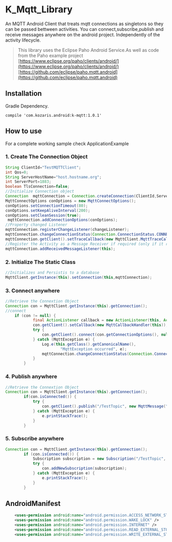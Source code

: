 # K_Mqtt_Library
An MQTT Android Client that treats mqtt connections  as singletons so they can be passed bettween activities. You can connect,subscribe,publish and receive messages anywhere on the android project. Independently of the activity lifecycle.


>This library uses the Eclipse Paho Android Service.As well as code from the Paho example project  
>[https://www.eclipse.org/paho/clients/android/](https://www.eclipse.org/paho/clients/android/)  
>[https://github.com/eclipse/paho.mqtt.android](https://github.com/eclipse/paho.mqtt.android)


## Installation
Gradle Dependency.
```
compile 'com.kozaris.android:k-mqtt:1.0.1'
```


## How to use  
For a complete working sample check ApplicationExample
### 1. Create The Connection Object
```java
String ClientId="TestMQTTClient";
int Qos=0;
String ServerHostName="host.hostname.org";
int ServerPort=1883;
boolean TlsConnection=false;
//Initialize Connection object
Connection  mqttConnection = Connection.createConnection(ClientId,ServerHostName, ServerPort, this,TlsConnection);
MqttConnectOptions conOptions = new MqttConnectOptions();
conOptions.setConnectionTimeout(80);
conOptions.setKeepAliveInterval(200);
conOptions.setCleanSession(true);
 mqttConnection.addConnectionOptions(conOptions);
//Property changed Listener
mqttConnection.registerChangeListener(changeListener);
mqttConnection.changeConnectionStatus(Connection.ConnectionStatus.CONNECTING);
mqttConnection.getClient().setTraceCallback(new MqttClient.MqttTraceCallback());
//Register the Activity as a Message Receiver if required (only if it receives mqtt messages)
mqttConnection.addReceivedMessageListener(this);
```
### 2. Initialize The Static Class
```java
//Initializes and Persistis to a database
MqttClient.getInstance(this).setConnection(this,mqttConnection);
```
### 3. Connect anywhere
```java
//Retrieve the Connextion Object
Connection con = MqttClient.getInstance(this).getConnection();
//connect
    if (con != null) {
            final ActionListener callback = new ActionListener(this, ActionListener.Action.CONNECT, con);
            con.getClient().setCallback(new MqttCallbackHandler(this));
            try {
                con.getClient().connect(con.getConnectionOptions(), null, callback);
            } catch (MqttException e) {
                Log.e(this.getClass().getCanonicalName(),
                        "MqttException occurred", e);
                mqttConnection.changeConnectionStatus(Connection.ConnectionStatus.ERROR);
            }
        }
```
### 4. Publish anywhere
```java
//Retrieve the Connextion Object
Connection con = MqttClient.getInstance(this).getConnection();
        if(con.isConnected()) {
            try {
                con.getClient().publish("/TestTopic", new MqttMessage("hello".getBytes()));
            } catch (MqttException e) {
                e.printStackTrace();
            }
        }
```
### 5. Subscribe anywhere
```java
Connection con = MqttClient.getInstance(this).getConnection();
        if (con.isConnected()) {
            Subscription subscription = new Subscription("/TestTopic", 0, con.getId(), true);
            try {
                con.addNewSubscription(subscription);
            } catch (MqttException e) {
                e.printStackTrace();
            }
        }
```
## AndroidManifest
```xml
    <uses-permission android:name="android.permission.ACCESS_NETWORK_STATE" />
    <uses-permission android:name="android.permission.WAKE_LOCK" />
    <uses-permission android:name="android.permission.INTERNET" />
    <uses-permission android:name="android.permission.READ_EXTERNAL_STORAGE" />
    <uses-permission android:name="android.permission.WRITE_EXTERNAL_STORAGE" />
```
